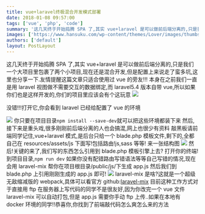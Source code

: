```yaml
---
title: vue+laravel终极混合开发模式部署
date: 2018-01-08 09:57:00
tags: ['vue', 'php', 'code']
summary: '这几天终于开始捣腾 SPA 了,其实 vue+laravel 是可以做前后端分离的,只是我们一个大项目里包裹了两个小项目,现在还是混...'
images: ['https://www.hansuku.com/wp-content/themes/Lover/images/thumbs/13.jpg']
authors: ['default']
layout: PostLayout
---
```


这几天终于开始捣腾 SPA 了,其实 vue+laravel 是可以做前后端分离的,只是我们一个大项目里包裹了两个小项目,现在还是混合开发,但是配置上来说走了蛮多坑,这里也分享一下.友情提醒这篇文章只适合使用过 vue 的旁友!!!
本身在之前我们一直是用 laravel 视图做不需要交互的数据绑定,而 laravel5.4 版本自带 vue,所以如果你们也是这样开发的,你们的项目里应该会有个这玩意
![](https://www.hansuku.com/wp-content/uploads/2018/01/76e44e8db784b6dd6ad2a0a52b770780.png)

没错!!!打开它,你会看到 laravel 已经给配置了 vue 的环境

![](https://www.hansuku.com/wp-content/uploads/2018/01/ef7b0c6929007eec69d0b7688c85696a.png)
你只要在项目目录`npm install --save-dev`就可以把这些环境都装下来
然后,接下来是重头戏,很多刚刚前后端分离的人也会搞混,网上也很少有资料
敲黑板请前端同学记住,vue+laravel 模式,是后台只给一个 blade.php 模板文件,剩下的,全都自己在 resources/assets/js 下面写!包括路由!js,sass 等等!
来一张结构图
![](https://www.hansuku.com/wp-content/uploads/2018/01/286aa58d4f817371f2b48c872f6e7b43.png)
然后!关键的来了,我们写的东西怎么引用到 blade.php 模板引擎上去?
打开你的终端!到项目目录,`npm run dev`
如果你没有配错路由写错语法等等自己写错的情况,现在会用 laravel-mix 帮你在项目根目录/public/js/下生成 app.js
然后我们到 blade.php 上引用刚刚生成的 app.js 即可!
![](https://www.hansuku.com/wp-content/uploads/2018/01/3cb9c0e8013de38f92074627b574084d.png)
laravel-mix 是啥?这就是一个超级无敌缩减版的 webpack,具体可以看官方 github:[laravel-mix](https://github.com/JeffreyWay/laravel-mix 'laravel-mix')
目前这种工作方式对于直接用 ftp 在服务器上写代码的同学不是很友好,因为你改完一个 vue 文件 laravel-mix 可以自动打包,但是 app.js 需要你手动 ftp 上传..如果在本地有 docker 环境的同学!!恭喜你,你找到了前端敲代码怎么爽怎么来的方法
